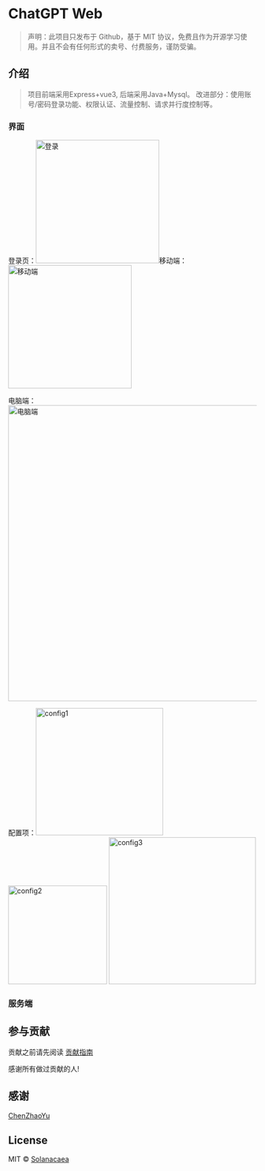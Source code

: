 # ChatGPT Web

> 声明：此项目只发布于 Github，基于 MIT 协议，免费且作为开源学习使用。并且不会有任何形式的卖号、付费服务，谨防受骗。

## 介绍
> 项目前端采用Express+vue3, 后端采用Java+Mysql。
> 改进部分：使用账号/密码登录功能、权限认证、流量控制、请求并行度控制等。
### 界面
登录页：<img width="250" alt="登录" src="https://user-images.githubusercontent.com/43092492/232366307-257ec149-65a4-4267-80e4-0e6fdddf11a2.png">移动端：<img width="250" alt="移动端" src="https://user-images.githubusercontent.com/43092492/232366419-b3841f24-883b-4180-8219-b425e93f2a61.png">

电脑端：<img width="600" alt="电脑端" src="https://user-images.githubusercontent.com/43092492/232366468-6d2664be-21b1-4546-a6b4-0bb96df080aa.png">

配置项：<img width="258" alt="config1" src="https://user-images.githubusercontent.com/43092492/232367187-4c061859-31a1-42b6-9a01-d174c5a61837.png">
<img width="200" alt="config2" src="https://user-images.githubusercontent.com/43092492/232367206-1c8e1e40-0174-4e4d-ac92-ffee793f7ec6.png">
<img width="298" alt="config3" src="https://user-images.githubusercontent.com/43092492/232367233-e54d0ddc-4155-47a0-ad6e-2da7aa8149c6.png">

### 服务端


## 参与贡献

贡献之前请先阅读 [贡献指南](./CONTRIBUTING.md)

感谢所有做过贡献的人!

## 感谢
[ChenZhaoYu](https://github.com/Chanzhaoyu/chatgpt-web)


## License
MIT © [Solanacaea](./license)
